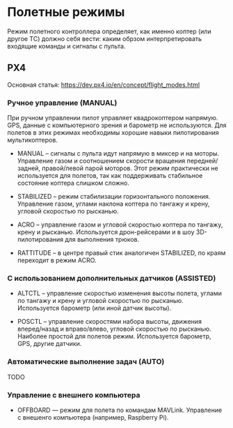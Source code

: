 Полетные режимы
===

Режим полетного контроллера определяет, как именно коптер (или другое ТС) должно себя вести: каким обрзом интерпретировать входящие команды и сигналы с пульта.

PX4
---

Основная статья: https://dev.px4.io/en/concept/flight_modes.html

### Ручное управление (MANUAL)

При ручном управлении пилот управляет квадрокоптером напрямую. GPS, данные с компьютерного зрения и барометр не используются. Для полетов в этих режимах необходимы хорошие навыки пилотирования мультикоптеров.

* MANUAL – сигналы с пульта идут напрямую в миксер и на моторы. Управление газом и соотношением скорости вращения передней/задней, правой/левой парой моторов. Этот режим практически не используется для полетов, так как поддерживать стабильное состояние коптера слишком сложно.

* STABILIZED – режим стабилизации горизонтального положения. Управление газом, углами наклона коптера по тангажу и крену, угловой скоростью по рысканью.

* ACRO – управление газом и угловой скоростью коптера по тангажу, крену и рысканью. Используется дрон-рейсерами и в шоу 3D-пилотирования для выполнения трюков.

* RATTITUDE – в центре правый стик аналогичен STABILIZED, по краям переходит в режим ACRO.

### С использованием дополнительных датчиков (ASSISTED)

* ALTCTL – управление скоростью изменения высоты полета, углами по тангажу и крену и угловой скоростью по рысканью. Используется барометр (или иной датчик высоты).

* POSCTL – управление скоростями набора высоты, движения вперед/назад и вправо/влево, угловой скоростью по рысканью. Наиболее простой для полетов режим. Используется барометр, GPS, другие датчики.


### Автоматические выполнение задач (AUTO)

TODO

### Управление с внешнего компьютера

* OFFBOARD — режим для полета по командам MAVLink. Управление с внешенго компьютера (например, Raspberry Pi).
